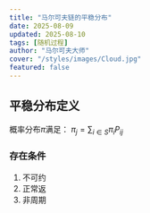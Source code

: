 ```yaml
---
title: "马尔可夫链的平稳分布"
date: 2025-08-09
updated: 2025-08-10
tags: [随机过程]
author: "马尔可夫大师"
cover: "/styles/images/Cloud.jpg"
featured: false
---
```


## 平稳分布定义

概率分布$π$满足：
$π_j = \sum_{i∈S} π_i P_{ij}$

### 存在条件

1. 不可约
2. 正常返
3. 非周期
